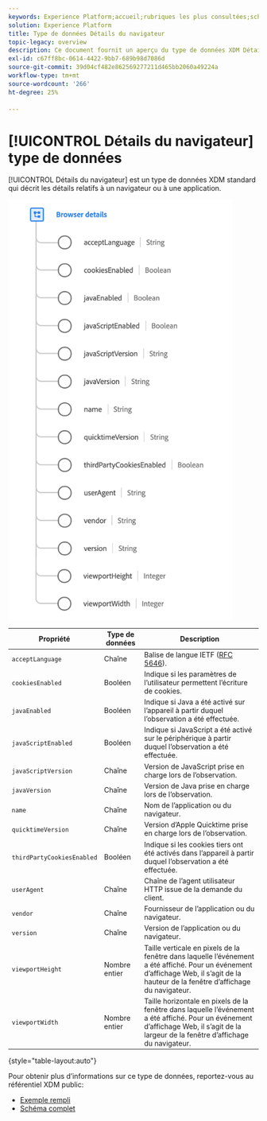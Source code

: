 ```yaml
---
keywords: Experience Platform;accueil;rubriques les plus consultées;schéma;schéma;XDM;champs;schémas;schémas;navigateur;détails du navigateur;type de données;type de données;type de données
solution: Experience Platform
title: Type de données Détails du navigateur
topic-legacy: overview
description: Ce document fournit un aperçu du type de données XDM Détails du navigateur.
exl-id: c67ff8bc-0614-4422-9bb7-689b98d7086d
source-git-commit: 39d04cf482e862569277211d465bb2060a49224a
workflow-type: tm+mt
source-wordcount: '266'
ht-degree: 25%

---
```


# [!UICONTROL Détails du navigateur] type de données

[!UICONTROL Détails du navigateur] est un type de données XDM standard qui décrit les détails relatifs à un navigateur ou à une application.

<img src="../images/data-types/browser-details.png" width="450" /><br />

| Propriété | Type de données | Description |
| --- | --- | --- |
| `acceptLanguage` | Chaîne | Balise de langue IETF ([RFC 5646](https://tools.ietf.org/html/rfc5646)). |
| `cookiesEnabled` | Booléen | Indique si les paramètres de l’utilisateur permettent l’écriture de cookies. |
| `javaEnabled` | Booléen | Indique si Java a été activé sur l’appareil à partir duquel l’observation a été effectuée. |
| `javaScriptEnabled` | Booléen | Indique si JavaScript a été activé sur le périphérique à partir duquel l’observation a été effectuée. |
| `javaScriptVersion` | Chaîne | Version de JavaScript prise en charge lors de l’observation. |
| `javaVersion` | Chaîne | Version de Java prise en charge lors de l’observation. |
| `name` | Chaîne | Nom de l’application ou du navigateur. |
| `quicktimeVersion` | Chaîne | Version d’Apple Quicktime prise en charge lors de l’observation. |
| `thirdPartyCookiesEnabled` | Booléen | Indique si les cookies tiers ont été activés dans l’appareil à partir duquel l’observation a été effectuée. |
| `userAgent` | Chaîne | Chaîne de l’agent utilisateur HTTP issue de la demande du client. |
| `vendor` | Chaîne | Fournisseur de l’application ou du navigateur. |
| `version` | Chaîne | Version de l’application ou du navigateur. |
| `viewportHeight` | Nombre entier | Taille verticale en pixels de la fenêtre dans laquelle l’événement a été affiché. Pour un événement d’affichage Web, il s’agit de la hauteur de la fenêtre d’affichage du navigateur. |
| `viewportWidth` | Nombre entier | Taille horizontale en pixels de la fenêtre dans laquelle l’événement a été affiché. Pour un événement d’affichage Web, il s’agit de la largeur de la fenêtre d’affichage du navigateur. |

{style=&quot;table-layout:auto&quot;}

Pour obtenir plus d’informations sur ce type de données, reportez-vous au référentiel XDM public:

* [Exemple rempli](https://github.com/adobe/xdm/blob/master/components/datatypes/browserdetails.example.1.json)
* [Schéma complet](https://github.com/adobe/xdm/blob/master/components/datatypes/browserdetails.schema.json)

